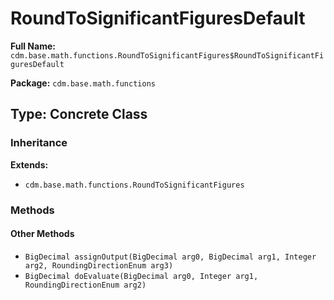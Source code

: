 # RoundToSignificantFiguresDefault

**Full Name:** `cdm.base.math.functions.RoundToSignificantFigures$RoundToSignificantFiguresDefault`

**Package:** `cdm.base.math.functions`

## Type: Concrete Class

### Inheritance

**Extends:**
- `cdm.base.math.functions.RoundToSignificantFigures`

### Methods

#### Other Methods

- `BigDecimal assignOutput(BigDecimal arg0, BigDecimal arg1, Integer arg2, RoundingDirectionEnum arg3)`
- `BigDecimal doEvaluate(BigDecimal arg0, Integer arg1, RoundingDirectionEnum arg2)`

